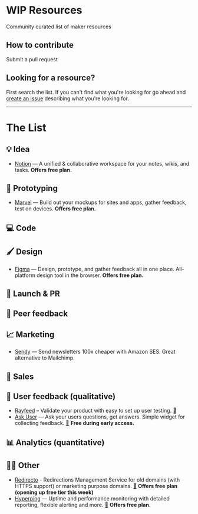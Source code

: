 # WIP Resources
Community curated list of maker resources

## How to contribute
Submit a pull request

## Looking for a resource?
First search the list. If you can't find what you're looking for go ahead and [create an issue](https://github.com/marckohlbrugge/wip-resources/issues/new) describing what you're looking for.

---

# The List

## 💡 Idea
- [Notion](https://notion.so) — A unified & collaborative workspace for your notes, wikis, and tasks. **Offers free plan.**
## 🔨 Prototyping
- [Marvel](https://marvelapp.com) — Build out your mockups for sites and apps, gather feedback, test on devices. **Offers free plan.**

## 💻 Code
## 🖌 Design
- [Figma](https://figma.com) — Design, prototype, and gather feedback all in one place. All-platform design tool in the browser. **Offers free plan.**
## 🚀 Launch & PR
## 💬 Peer feedback
## 📈 Marketing
- [Sendy](https://sendy.co) — Send newsletters 100x cheaper with Amazon SES. Great alternative to Mailchimp.
## 📣 Sales
## 🔬 User feedback (qualitative)
- [Rayfeed](https://rayfeed.com) – Validate your product with easy to set up user testing. [🚧](https://wip.chat/products/21)
- [Ask User](https://askuser.xyz) — Ask your users questions, get answers. Simple widget for collecting feedback. [🚧](https://wip.chat/products/317) **Free during early access.**
## 📊 Analytics (quantitative)
## 🤷‍♀️ Other
- [Redirecto](https://redirecto.ashfame.com) - Redirections Management Service for old domains (with HTTPS support) or marketing purpose domains. [🚧](https://wip.chat/products/315) **Offers free plan (opening up free tier this week)**
- [Hyperping](https://hyperping.io/) — Uptime and performance monitoring with detailed reporting, flexible alerting and more. [🚧](https://wip.chat/products/227) **Offers free plan.**
